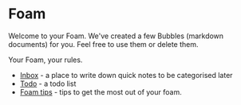 # Foam

Welcome to your Foam. We've created a few Bubbles (markdown documents) for you. Feel free to use them or delete them. 

Your Foam, your rules.

- [Inbox](inbox.md) - a place to write down quick notes to be categorised later
- [Todo](todo.md) - a todo list
- [Foam tips](foam_tips.md) - tips to get the most out of your foam.

